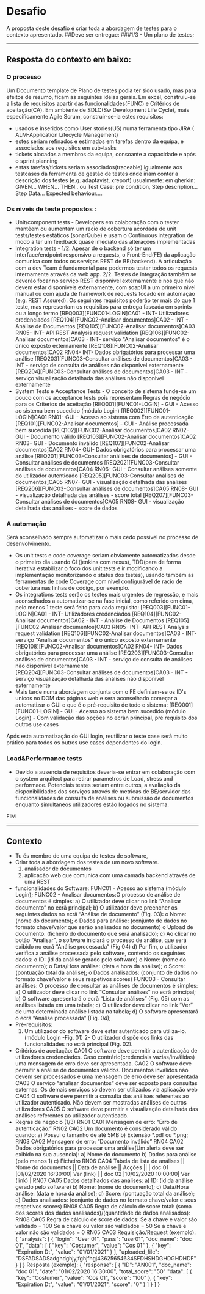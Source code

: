 # Desafio
 A proposta deste desafio é criar toda a abordagem de testes para o contexto apresentado.
##Deve ser entregue:
###1/3 - Um plano de testes;
- - - - - - - - - - - - - - - - - - - - - - - - - - - - - - 

## Resposta do contexto em baixo:

### O processo
Um Documento template de Plano de testes podia ter sido usado, mas para efeitos de resumo, ficam as seguintes ideias gerais. 
Em excel, construiu-se a lista de requisitos apartir das funcionalidades(FUNC) e Critérios de aceitação(CA).
Em ambiente de SDLC(Sw Development Life Cycle), mais especificamente Agile Scrum, construir-se-ia estes requisitos:
- usados e inseridos como User stories(US) numa ferramenta tipo JIRA ( ALM-Application Lifecycle Management)
- estes seriam refinados e estimados em tarefas dentro da equipa, e associados aos requisitos em sub-tasks
- tickets alocados a membros da equipa, consoante a capacidade e após o sprint planning
- estas tarefas/tickets seriam associados(traceable) igualmente aos testcases da ferramenta de gestão de testes onde iriam conter a descrição dos testes (e.g. adaptavist, xreport) usualmente:
    em gherkin: GIVEN... WHEN... THEN..
    ou
    Test Case: pre condition, Step description... Step Data... Expected behaviour....

### Os niveis de teste propostos :
- Unit/component tests - Developers em colaboração com o tester mantêem ou aumentam um racio de cobertura acordada de unit tests/testes estáticos (sonarQube) e usam o Continuous integration de modo a ter um feedback quase imediato das alterações implementadas
- Integration tests -
    1/2. Apesar de o backend só ter um interface/endpoint responsivo a requests, o Front-End(FE) da aplicação comunica com todos os serviços REST de BE(backend). A articulação com a dev Team é fundamental para podermos testar todos os requests internamente através da web app.
    2/2. Testes de integração também se deverão focar no serviço REST disponivel externamente e nos que não devem estar disponiveis externamente, com soapUI a um primeiro nivel manual ou com ajuda de framework de requests focado em automação (e.g. REST Assured). Os seguintes requisitos poderão ter mais do que 1 teste, mas representam os requisitos para entrega faseada em sprints ou a longo termo
[REQ003][FUNC01-LOGIN]CA01 - INT- Utilizadores credenciados
[REQ104][FUNC02-Analisar documentos]CA02 - INT - Análise de Documentos
[REQ105][FUNC02-Analisar documentos]CA03 RN05- INT- API REST Analysis request validation
[REQ106][FUNC02-Analisar documentos]CA03 - INT- serviço "Analisar documentos" é o único exposto externamente
[REQ108][FUNC02-Analisar documentos]CA02 RN04- INT- Dados obrigatórios para processar uma análise
[REQ203][FUNC03-Consultar análises de documentos]CA03 - INT - serviço de consulta de análises não disponivel externamente  
[REQ204][FUNC03-Consultar análises de documentos]CA03 - INT - serviço  visualização detalhada das análises não disponivel externamente  
- System Tests e Acceptance Tests -  O conceito de sistema funde-se um pouco com os acceptance tests pois representam Regras de negócio para os Criterios de aceitação
[REQ001][FUNC01-LOGIN] - GUI - Acesso ao sistema bem sucedido (módulo Login)
[REQ002][FUNC01-LOGIN]CA01 RN01- GUI - Acesso ao sistema com Erro de autenticação
[REQ101][FUNC02-Analisar documentos] - GUI - Análise processada bem sucedida
[REQ102][FUNC02-Analisar documentos]CA02 RN02- GUI - Documento válido
[REQ103][FUNC02-Analisar documentos]CA02 RN03- GUI - Documento inválido
[REQ107][FUNC02-Analisar documentos]CA02 RN04- GUI- Dados obrigatórios para processar uma análise
[REQ201][FUNC03-Consultar análises de documentos] - GUI - Consultar análises de documentos
[REQ202][FUNC03-Consultar análises de documentos]CA04 RN06- GUI - Consultar análises somente do utilizador autenticado
[REQ205][FUNC03-Consultar análises de documentos]CA05 RN07- GUI - visualização detalhada das análises
[REQ206][FUNC03-Consultar análises de documentos]CA05 RN08- GUI - visualização detalhada das análises - score total
[REQ207][FUNC03-Consultar análises de documentos]CA05 RN08- GUI - visualização detalhada das análises - score de dados

### A automação
 Será aconselhado sempre automatizar o mais cedo possivel no processo de desenvolvimento.
 - Os unit tests e code coverage seriam obviamente automatizados desde o primeiro dia usando CI (jenkins com nexus), TDD(para de forma iterativa estabilizar o foco dos unit tests e ir modificando a implementação monitorizando o status dos testes), usando também as ferramentas de code Coverage com nivel configurável de racio de cobertura nas linhas de código, por exemplo. 
 - Os integrations tests serão os testes mais urgentes de regressão, e mais aconselhados a automatizar-se na fase inicial, como referido em cima, pelo menos 1 teste será feito para cada requisito:
[REQ003][FUNC01-LOGIN]CA01 - INT- Utilizadores credenciados
[REQ104][FUNC02-Analisar documentos]CA02 - INT - Análise de Documentos
[REQ105][FUNC02-Analisar documentos]CA03 RN05- INT- API REST Analysis request validation
[REQ106][FUNC02-Analisar documentos]CA03 - INT- serviço "Analisar documentos" é o único exposto externamente
[REQ108][FUNC02-Analisar documentos]CA02 RN04- INT- Dados obrigatórios para processar uma análise
[REQ203][FUNC03-Consultar análises de documentos]CA03 - INT - serviço de consulta de análises não disponivel externamente  
[REQ204][FUNC03-Consultar análises de documentos]CA03 - INT - serviço  visualização detalhada das análises não disponivel externamente  
 - Mais tarde numa abordagem conjunta com o FE definiam-se os ID's unicos no DOM das páginas web e sera aconselhado começar a automatizar o GUI o que é o pré-requisito de todo o sistema: 
[REQ001][FUNC01-LOGIN] - GUI - Acesso ao sistema bem sucedido (módulo Login) - Com validação das opções no ecrân principal, pré requisito dos outros use cases 

Após esta automatização do GUI login, reutilizar o teste case será muito prático para todos os outros use cases dependentes do login.

### Load&Performance tests 
 - Devido a ausencia de requisitos deveria-se entrar em colaboração com o system arquitect para retirar parametros de Load, stress and performace. Potenciais testes seriam entre outros, a avaliação da disponibilidades dos serviços através de metricas de BE/servidor das funcionalidades de consulta de análises ou submissão de documentos enquanto simultaneos utilizadores estão logados no sistema.

FIM
 
- - - - - - - - - - - - - - - - - - - - - - - - - - - - - - 
## Contexto
- Tu és membro de uma equipa de testes de software,
- Criar toda a abordagem dos testes de um novo software. 
    1. analisador de documentos
    2. aplicação web que comunica com uma camada backend através de uma REST
- funcionalidades do Software:
    FUNC01 - Acesso ao sistema (módulo Login);
    FUNC02 - Analisar documentos:O processo de análise de documentos é simples:
        a) O utilizador deve clicar no link “Analisar documento” no ecrã principal;
        b) O utilizador deve preencher os seguintes dados no ecrã “Análise de documento” (Fig. 03):
            o Nome: (nome do documento);
            o Dados para análise: (conjunto de dados no formato chave/valor que serão analisados no documento)
            o Upload de documento: (ficheiro do documento que será analisado);
        c) Ao clicar no botão “Analisar”, o software iniciará o processo de análise, que será exibido no ecrã “Análise processada” (Fig 04)
        d) Por fim, o utilizador verifica a análise processada pelo software, contendo os seguintes dados:
            o ID: (id da análise gerado pelo software)
            o Nome: (nome do documento);
            o Data/Hora análise: (data e hora da análise);
            o Score: (pontuação total da análise);
            o Dados analisados: (conjunto de dados no formato chave/valor e seus respetivos scores) 
    FUNC03 - Consultar análises: O processo de consultar as análises de documentos é simples:
        a) O utilizador deve clicar no link “Consultar análises” no ecrã principal;
        b) O software apresentará o ecrã “Lista de análises” (Fig. 05) com as análises listada em uma tabela;
        c) O utilizador deve clicar no link “Ver” de uma determinada análise listada na tabela;
        d) O software apresentará o ecrã “Análise processada” (Fig. 04);
- Pré-requisitos:
    1. Um utilizador do software deve estar autenticado para utiliza-lo.(módulo Login -Fig. 01)
    2- O utilizador dispõe dos links das funcionalidades no ecrã principal (Fig. 02).
- Critérios de aceitação:
    CA01 O software deve permitir a autenticação de utilizadores credenciados. Caso contrário(credenciais vazias/inválidas) uma mensagem de erro deve ser apresentada.
    CA02 O software deve permitir a análise de documentos válidos. Documentos inválidos não devem ser processados e uma mensagem de erro deve ser apresentada
    CA03 O serviço “analisar documentos” deve ser exposto para consultas externas. Os demais serviços só devem ser utilizados via aplicação web
    CA04 O software deve permitir a consulta das análises referentes ao utilizador autenticado. Não devem ser mostradas análises de outros utilizadores
    CA05 O software deve permitir a visualização detalhada das análises referentes ao utilizador autenticado.
- Regras de negócio (1/3)
    RN01 CA01 Mensagem de erro: “Erro de autenticação.”
    RN02 CA02 Um documento é considerado válido quando:
        a) Possui o tamanho de até 5MB
        b) Extensão *.pdf ou *.png;
    RN03 CA02 Mensagem de erro: “Documento inválido”
    RN04 CA02 Dados obrigatórios para processar uma análise(Um alerta deve ser exibido na sua ausencia):
        a) Nome do documento
        b) Dados para análise (pelo menos 1)
        c) Ficheiro
    RN06 CA04 Tabela de lista de análises
        || Nome do documentos   || Data de análise  || Acções       ||
        |   doc 01              |01/02/2020 16:30:00|   Ver (link)  |
        |   doc 02              |10/02/2020 10:00:00|   Ver (link)  |
    RN07 CA05 Dados detalhados das análises:
        a) ID: (id da análise gerado pelo software)
        b) Nome: (nome do documento);
        c) Data/Hora análise: (data e hora da análise);
        d) Score: (pontuação total da análise);
        e) Dados analisados: (conjunto de dados no formato chave/valor e seus respetivos scores)
    RN08 CA05 Regra de cálculo de score total:
        (soma dos scores dos dados analisados)/(quantidade de dados analisados):
    RN08 CA05 Regra de cálculo de score de dados:
        Se a chave e valor são validado = 100
        Se a chave ou valor são validados = 50
        Se a chave e valor não são validados = 0
    RN05 CA03 Requisição/Request (exemplo):
{
    "analysis": [
        {
            "login": "User 01",
            "pass": "user01",
            "doc_name": "doc 01",
            "data": [
                {
                    "key": "Costumer",
                    "value": "Cos 01"
                },
                {
                    "key": "Expiration Dt",
                    "value": "01/01/2021"
                }
            ],
            "uploaded_file": "DSFADSADSadghdghjyjfghjfhgj43625654634SFDHSHDGHDGHDHDF"
        }
    ]
}
    Resposta (exemplo): {
    "response": [
        {
            "ID": "AN001",
            "doc_name": "doc 01",
            "date": "01/02/2020 16:30:00",
            "total_score": "50"
    "data": [
                {
                    "key": "Costumer",
                    "value": "Cos 01",
                    "score": "100"
                },
                {
                    "key": "Expiration Dt",
                    "value": "01/01/2021",
                    "score": "0"
                }
            ]
        }
    ]
}
